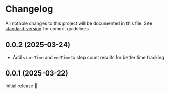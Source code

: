 # Changelog

All notable changes to this project will be documented in this file. See [standard-version](https://github.com/conventional-changelog/standard-version) for commit guidelines.

## 0.0.2 (2025-03-24)

* Add `startTime` and `endTime` to step count results for better time tracking

## 0.0.1 (2025-03-22)

Initial release 🎉
